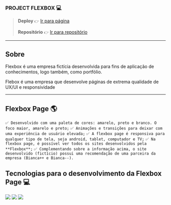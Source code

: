 ### PROJECT FLEXBOX 💻
> **Deploy** `👉` [Ir para página](testing.com)
> 
> **Repositório** `👉` [Ir para repositório](https://github.com/eupedrobarbosa03/flexbox-page/)

---

## Sobre 
Flexbox é uma empresa fictícia desenvolvida para fins de aplicação de conhecimentos, logo também, como portfólio.

Flebox é uma empresa que desenvolve páginas de extrema qualidade de UX/UI e responsividade

--- 

## Flexbox Page 🌎

`✅ Desenvolvido com uma paleta de cores: amarelo, preto e branco. O foco maior, amarelo e preto;`
`✅ Animações e transições para deixar com uma experiência de usuário elevada;`
`✅ A flexbox page é responsiva para qualquer tipo de tela, seja android, tablet, computador e TV;`
`✅ Na flexbox page, é possível ver todos os sites desenvolvidos pela **Flexbox**;`
`✅ Complementando sobre a informação acima, o site desenvolvido (fictício) possui uma recomendação de uma parceira da empresa (Bianca++ e Bianca--).`


## Tecnologias para o desenvolvimento da Flexbox Page 💻
<div align="left">
  <img src="https://img.shields.io/badge/HTML5-E34F26?style=for-the-badge&logo=html5&logoColor=fff" />
  <img src="https://img.shields.io/badge/CSS3-1572B6?style=for-the-badge&logo=css3&logoColor=fff" />
  <img src="https://img.shields.io/badge/JavaScript-F7DF1E?style=for-the-badge&logo=javascript&logoColor=000" />
</div>
